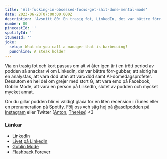 ```yaml
---
title: 'All-fucking-in-obsessed-focus-get-shit-done-mental-mode'
date: 2023-06-23T07:00:00.000Z
description: 'Avsnitt 80: En trasig fot, LinkedIn, det var bättre förr-gubbar, Goblin Mode, slutet av podden och mycket annat.'
number: 80
pinecastId: ''
spotifyId: ''
itunesId: ''
joke:
  setup: What do you call a manager that is barbecuing?
  punchline: A steak holder
---
```


Via en trasig fot och kort passus om att vi åter igen är i en trött period av podden så snackar vi om LinkedIn, det var bättre förr-gubbar, att aldrig ha en analysfas, att vara död utan att vara död samt AI-domedagsprofeter. Dessutom en hel del om grejer med stort G, att vara emo på Facebook, Goblin Mode, att vara en person på LinkedIn, slutet av podden och mycket mycket annat.

Om du gillar podden blir vi väldigt glada för en liten recension i iTunes eller en prenumeration på Spotify. Följ oss och säg hej på [@asdfpodden på Instagram](https://www.instagram.com/asdfpodden/) eller Twitter ([Anton](https://twitter.com/Awnton), [Therése](https://twitter.com/tkomstadius)) &lt;3

### Länkar

- [LinkedIn](https://www.linkedin.com/feed/)
- [Livet på LinkedIn](https://twitter.com/LivetpaLinkedIn)
- [Goblin Mode](https://en.wikipedia.org/wiki/Goblin_mode)
- [Flashback Forever](https://flashbackforever.se/)
